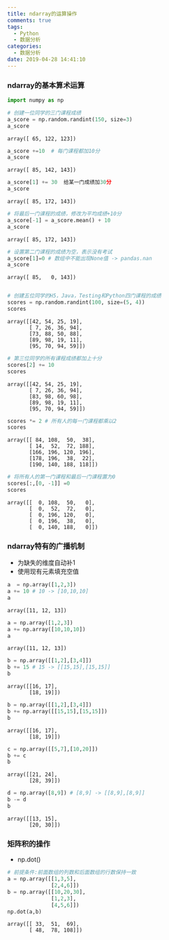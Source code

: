 ```yaml
---
title: ndarray的运算操作
comments: true
tags:
  - Python
  - 数据分析
categories:
  - 数据分析
date: 2019-04-28 14:41:10
---
```



### ndarray的基本算术运算

```python
import numpy as np
```

```python
# 创建一位同学的三门课程成绩
a_score = np.random.randint(150, size=3)
a_score
```

<!--more-->

```
array([ 65, 122, 123])
```



```python
a_score +=10  # 每门课程都加10分
a_score
```



```
array([ 85, 142, 143])
```



```python
a_score[1] += 30  给某一门成绩加30分
a_score
```



```
array([ 85, 172, 143])
```



```python
# 将最后一门课程的成绩，修改为平均成绩+10分
a_score[-1] = a_score.mean() + 10
a_score
```



```
array([ 85, 172, 143])
```



```python
# 设置第二门课程的成绩为空，表示没有考试
a_score[1]=0 # 数组中不能出现None值 -> pandas.nan
a_score
```



```
array([ 85,   0, 143])
```

```python

# 创建五位同学的H5，Java，Testing和Python四门课程的成绩
scores = np.random.randint(100, size=(5, 4))
scores
```



```
array([[42, 54, 25, 19],
       [ 7, 26, 36, 94],
       [73, 88, 50, 88],
       [89, 98, 19, 11],
       [95, 70, 94, 59]])
```



```python
# 第三位同学的所有课程成绩都加上十分
scores[2] += 10 
scores

```

```
array([[42, 54, 25, 19],
       [ 7, 26, 36, 94],
       [83, 98, 60, 98],
       [89, 98, 19, 11],
       [95, 70, 94, 59]])
```



```python
scores *= 2 # 所有人的每一门课程都乘以2
scores
```



```
array([[ 84, 108,  50,  38],
       [ 14,  52,  72, 188],
       [166, 196, 120, 196],
       [178, 196,  38,  22],
       [190, 140, 188, 118]])
```



```python
# 将所有人的第一门课程和最后一门课程置为0
scores[:,[0, -1]] =0
scores
```



```
array([[  0, 108,  50,   0],
       [  0,  52,  72,   0],
       [  0, 196, 120,   0],
       [  0, 196,  38,   0],
       [  0, 140, 188,   0]])
```



### ndarray特有的广播机制

- 为缺失的维度自动补1
- 使用现有元素填充空值

```python
a  = np.array([1,2,3])
a += 10 # 10 -> [10,10,10]
a
```



```
array([11, 12, 13])
```



```python
a = np.array([1,2,3])
a += np.array([10,10,10])
a
```



```
array([11, 12, 13])
```



```python
b = np.array([[1,2],[3,4]])
b += 15 # 15 -> [[15,15],[15,15]]
b 
```



```
array([[16, 17],
       [18, 19]])
```



```python
b = np.array([[1,2],[3,4]])
b += np.array([[15,15],[15,15]])
b 
```



```
array([[16, 17],
       [18, 19]])
```



```python
c = np.array([[5,7],[10,20]])
b += c
b
```



```
array([[21, 24],
       [28, 39]])
```



```python
d = np.array([8,9]) # [8,9] -> [[8,9],[8,9]]
b -= d
b
```



```
array([[13, 15],
       [20, 30]])
```



### 矩阵积的操作

- np.dot()

```python
# 前提条件:前面数组的列数和后面数组的行数保持一致
a = np.array([[1,3,5],
              [2,4,6]])
b = np.array([[10,20,30],
              [1,2,3],
              [4,5,6]])
np.dot(a,b)
```



```
array([[ 33,  51,  69],
       [ 48,  78, 108]])
```

